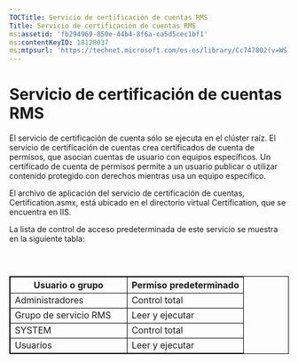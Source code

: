 ```yaml
---
TOCTitle: Servicio de certificación de cuentas RMS
Title: Servicio de certificación de cuentas RMS
ms:assetid: 'fb294969-850e-44b4-8f6a-ca5d5cec1bf1'
ms:contentKeyID: 18128037
ms:mtpsurl: 'https://technet.microsoft.com/es-es/library/Cc747802(v=WS.10)'
---
```


Servicio de certificación de cuentas RMS
========================================

El servicio de certificación de cuenta sólo se ejecuta en el clúster raíz. El servicio de certificación de cuentas crea certificados de cuenta de permisos, que asocian cuentas de usuario con equipos específicos. Un certificado de cuenta de permisos permite a un usuario publicar o utilizar contenido protegido con derechos mientras usa un equipo específico.

El archivo de aplicación del servicio de certificación de cuentas, Certification.asmx, está ubicado en el directorio virtual Certification, que se encuentra en IIS.

La lista de control de acceso predeterminada de este servicio se muestra en la siguiente tabla:

###  

 
<table style="border:1px solid black;">
<colgroup>
<col width="50%" />
<col width="50%" />
</colgroup>
<thead>
<tr class="header">
<th style="border:1px solid black;" >Usuario o grupo</th>
<th style="border:1px solid black;" >Permiso predeterminado</th>
</tr>
</thead>
<tbody>
<tr class="odd">
<td style="border:1px solid black;">Administradores</td>
<td style="border:1px solid black;">Control total</td>
</tr>
<tr class="even">
<td style="border:1px solid black;">Grupo de servicio RMS</td>
<td style="border:1px solid black;">Leer y ejecutar</td>
</tr>
<tr class="odd">
<td style="border:1px solid black;">SYSTEM</td>
<td style="border:1px solid black;">Control total</td>
</tr>
<tr class="even">
<td style="border:1px solid black;">Usuarios</td>
<td style="border:1px solid black;">Leer y ejecutar</td>
</tr>
</tbody>
</table>
